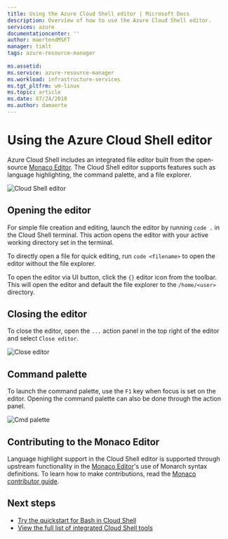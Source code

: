 ```yaml
---
title: Using the Azure Cloud Shell editor | Microsoft Docs
description: Overview of how to use the Azure Cloud Shell editor.
services: azure
documentationcenter: ''
author: maertendMSFT
manager: timlt
tags: azure-resource-manager
 
ms.assetid: 
ms.service: azure-resource-manager
ms.workload: infrastructure-services
ms.tgt_pltfrm: vm-linux
ms.topic: article
ms.date: 07/24/2018
ms.author: damaerte
---
```


# Using the Azure Cloud Shell editor

Azure Cloud Shell includes an integrated file editor built from the open-source [Monaco Editor](https://github.com/Microsoft/monaco-editor). The Cloud Shell editor supports features such as language highlighting, the command palette, and a file explorer.

![Cloud Shell editor](media/using-cloud-shell-editor/open-editor.png)

## Opening the editor

For simple file creation and editing, launch the editor by running `code .` in the Cloud Shell terminal. This action opens the editor with your active working directory set in the terminal.

To directly open a file for quick editing, run `code <filename>` to open the editor without the file explorer.

To open the editor via UI button, click the `{}` editor icon from the toolbar. This will open the editor and default the file explorer to the `/home/<user>` directory.

## Closing the editor

To close the editor, open the `...` action panel in the top right of the editor and select `Close editor`.

![Close editor](media/using-cloud-shell-editor/close-editor.png)

## Command palette

To launch the command palette, use the `F1` key when focus is set on the editor. Opening the command palette can also be done through the action panel.

![Cmd palette](media/using-cloud-shell-editor/cmd-palette.png)

## Contributing to the Monaco Editor

Language highlight support in the Cloud Shell editor is supported through upstream functionality in the [Monaco Editor](https://github.com/Microsoft/monaco-editor)'s use of Monarch syntax definitions. To learn how to make contributions, read the [Monaco contributor guide](https://github.com/Microsoft/monaco-editor/blob/master/CONTRIBUTING.md).

## Next steps

- [Try the quickstart for Bash in Cloud Shell](quickstart.md)
- [View the full list of integrated Cloud Shell tools](features.md)
